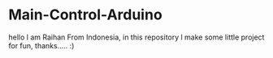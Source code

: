 # Main-Control-Arduino
hello l am Raihan From Indonesia, in this repository l make some little project for fun, thanks..... :)
